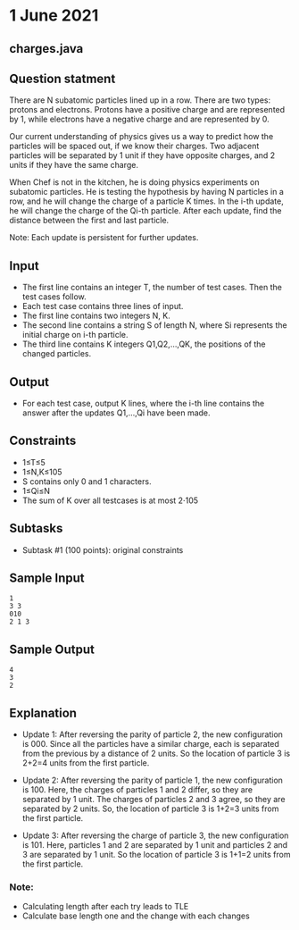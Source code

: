 # 1 June 2021
## charges.java 
## Question statment

There are N subatomic particles lined up in a row. There are two types: protons and electrons. Protons have a positive charge and are represented by 1, while electrons have a negative charge and are represented by 0.

Our current understanding of physics gives us a way to predict how the particles will be spaced out, if we know their charges. Two adjacent particles will be separated by 1 unit if they have opposite charges, and 2 units if they have the same charge.

When Chef is not in the kitchen, he is doing physics experiments on subatomic particles. He is testing the hypothesis by having N particles in a row, and he will change the charge of a particle K times. In the i-th update, he will change the charge of the Qi-th particle. After each update, find the distance between the first and last particle.

Note: Each update is persistent for further updates.

## Input

* The first line contains an integer T, the number of test cases. Then the test cases follow. 
* Each test case contains three lines of input.
* The first line contains two integers N, K.
* The second line contains a string S of length N, where Si represents the initial charge on i-th particle.
* The third line contains K integers Q1,Q2,…,QK, the positions of the changed particles.
## Output

* For each test case, output K lines, where the i-th line contains the answer after the updates Q1,…,Qi have been made.

## Constraints
* 1≤T≤5
* 1≤N,K≤105
* S contains only 0 and 1 characters.
* 1≤Qi≤N
* The sum of K over all testcases is at most 2⋅105
## Subtasks
* Subtask #1 (100 points): original constraints

## Sample Input
```
1
3 3
010
2 1 3
```
## Sample Output
```
4
3
2
```
## Explanation
* Update 1: After reversing the parity of particle 2, the new configuration is 000. Since all the particles have a similar charge, each is separated from the previous by a distance of 2 units. So the location of particle 3 is 2+2=4 units from the first particle.

* Update 2: After reversing the parity of particle 1, the new configuration is 100. Here, the charges of particles 1 and 2 differ, so they are separated by 1 unit. The charges of particles 2 and 3 agree, so they are separated by 2 units. So, the location of particle 3 is 1+2=3 units from the first particle.

* Update 3: After reversing the charge of particle 3, the new configuration is 101. Here, particles 1 and 2 are separated by 1 unit and particles 2 and 3 are separated by 1 unit. So the location of particle 3 is 1+1=2 units from the first particle.  

### Note: 
* Calculating length after each try leads to TLE
* Calculate base length one and the change with each changes
